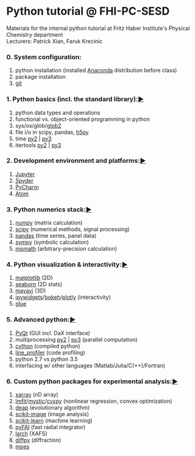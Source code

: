 # Python tutorial @ FHI-PC-SESD
Materials for the internal python tutorial at Fritz Haber Institute's Physical Chemistry department  
Lecturers: Patrick Xian, Faruk Krecinic


### 0. System configuration: 
1. python installation (installed [Anaconda](https://www.continuum.io/) distribution before class)
2. package installation
3. [git](https://git-scm.com/)


### 1. Python basics (incl. the standard library):[:arrow_forward:](https://github.com/RealPolitiX/python_tutorial_FHI-PC-SESD/blob/master/materials/PyTutorial_01_Basics.ipynb)
1. python data types and operations 
2. functional vs. object-oriented programming in python
3. sys/os/glob/[glob2](https://pypi.python.org/pypi/glob2) 
4. file i/o in scipy, pandas, [h5py](http://www.h5py.org/) 
5. time [py2](https://docs.python.org/2/library/time.html) | [py3](https://docs.python.org/3/library/time.html) 
6. itertools [py2](https://docs.python.org/2/library/itertools.html) | [py3](https://docs.python.org/3/library/itertools.html) 


### 2. Development environment and platforms:[:arrow_forward:](https://github.com/RealPolitiX/python_tutorial_FHI-PC-SESD/blob/master/materials/PyTutorial_02_Jupyter.ipynb)
1. [Jupyter](http://jupyter.org/)
2. [Spyder](https://github.com/spyder-ide/spyder) 
3. [PyCharm](https://www.jetbrains.com/pycharm/) 
4. [Atom](https://atom.io/)


### 3. Python numerics stack:[:arrow_forward:](https://github.com/RealPolitiX/python_tutorial_FHI-PC-SESD/blob/master/materials/PyTutorial_03_Numerics.ipynb)
1. [numpy](http://www.numpy.org/) (matrix calculation)
2. [scipy](https://www.scipy.org/) (numerical methods, signal processing)
3. [pandas](http://pandas.pydata.org/) (time series, panel data) 
4. [sympy](http://www.sympy.org) (symbolic calculation)
5. [mpmath](http://mpmath.org/) (arbitrary-precision calculation)


### 4. Python visualization & interactivity:[:arrow_forward:](https://github.com/RealPolitiX/python_tutorial_FHI-PC-SESD/blob/master/materials/PyTutorial_04_Visualization.ipynb)
1. [matplotlib](https://matplotlib.org/) (2D) 
2. [seaborn](https://seaborn.pydata.org/) (2D stats) 
3. [mayavi](http://code.enthought.com/projects/mayavi/#Mayavi) (3D) 
4. [ipywidgets](https://github.com/jupyter-widgets/ipywidgets)/[bokeh](http://bokeh.pydata.org/)/[plotly](https://plot.ly/) (interactivity) 
5. [glue](http://glueviz.org) 


### 5. Advanced python:[:arrow_forward:](https://github.com/RealPolitiX/python_tutorial_FHI-PC-SESD/blob/master/materials/PyTutorial_05_AdvancedTopics.ipynb)
1. [PyQt](https://riverbankcomputing.com/software/pyqt/intro) (GUI incl. DaX interface) 
2. multiprocessing [py2](https://pymotw.com/2/multiprocessing/basics.html) | [py3](https://pymotw.com/3/multiprocessing/basics.html) (parallel computation)
3. [cython](http://cython.org/) (compiled python)
4. [line_profiler](https://github.com/rkern/line_profiler) (code profiling)
5. python 2.7 vs python 3.5 
6. interfacing w/ other languages (Matlab/Julia/C(++)/Fortran) 


### 6. Custom python packages for experimental analysis:[:arrow_forward:](https://github.com/RealPolitiX/python_tutorial_FHI-PC-SESD/blob/master/materials/PyTutorial_06_NichePackages.ipynb)
1. [xarray](http://xarray.pydata.org) (nD array) 
2. [lmfit](https://lmfit.github.io/lmfit-py/)/[mystic](http://trac.mystic.cacr.caltech.edu)/[cvxpy](http://www.cvxpy.org) (nonlinear regression, convex optimization) 
3. [deap](https://github.com/DEAP/deap) (evolutionary algorithm) 
4. [scikit-image](http://scikit-image.org/) (image analysis) 
5. [scikit-learn](http://scikit-learn.org) (machine learning) 
6. [pyFAI](https://github.com/silx-kit/pyFAI) (fast radial integrator)
7. [larch](http://cars9.uchicago.edu/xraylarch/) (XAFS)
8. [diffpy](http://www.diffpy.org/) (diffraction) 
9. [mpes](https://github.com/RealPolitiX/mpes)
